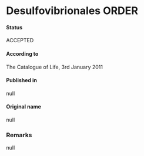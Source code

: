 # Desulfovibrionales ORDER

#### Status
ACCEPTED

#### According to
The Catalogue of Life, 3rd January 2011

#### Published in
null

#### Original name
null

### Remarks
null